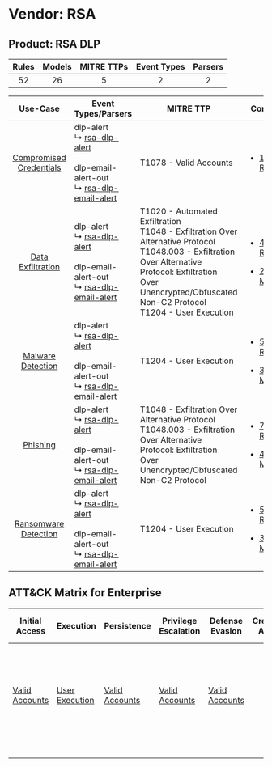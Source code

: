 Vendor: RSA
===========
Product: RSA DLP
----------------
| Rules | Models | MITRE TTPs | Event Types | Parsers |
|:-----:|:------:|:----------:|:-----------:|:-------:|
|  52   |   26   |     5      |      2      |    2    |

|                                  Use-Case                                  | Event Types/Parsers                                                                                                                                                                | MITRE TTP                                                                                                                                                                                                                      | Content                                                                                                     |
|:--------------------------------------------------------------------------:| ---------------------------------------------------------------------------------------------------------------------------------------------------------------------------------- | ------------------------------------------------------------------------------------------------------------------------------------------------------------------------------------------------------------------------------ | ----------------------------------------------------------------------------------------------------------- |
| [Compromised Credentials](../../../UseCases/uc_compromised_credentials.md) |  dlp-alert<br> ↳ [rsa-dlp-alert](Parsers/parserContent_rsa-dlp-alert.md)<br><br> dlp-email-alert-out<br> ↳ [rsa-dlp-email-alert](Parsers/parserContent_rsa-dlp-email-alert.md)<br> | T1078 - Valid Accounts<br>                                                                                                                                                                                                     | [<ul><li>1 Rules</li></ul>](Rules_Models/r_m_rsa_rsa_dlp_Compromised_Credentials.md)                        |
|       [Data Exfiltration](../../../UseCases/uc_data_exfiltration.md)       |  dlp-alert<br> ↳ [rsa-dlp-alert](Parsers/parserContent_rsa-dlp-alert.md)<br><br> dlp-email-alert-out<br> ↳ [rsa-dlp-email-alert](Parsers/parserContent_rsa-dlp-email-alert.md)<br> | T1020 - Automated Exfiltration<br>T1048 - Exfiltration Over Alternative Protocol<br>T1048.003 - Exfiltration Over Alternative Protocol: Exfiltration Over Unencrypted/Obfuscated Non-C2 Protocol<br>T1204 - User Execution<br> | [<ul><li>47 Rules</li></ul><ul><li>24 Models</li></ul>](Rules_Models/r_m_rsa_rsa_dlp_Data_Exfiltration.md)  |
|       [Malware Detection](../../../UseCases/uc_malware_detection.md)       |  dlp-alert<br> ↳ [rsa-dlp-alert](Parsers/parserContent_rsa-dlp-alert.md)<br><br> dlp-email-alert-out<br> ↳ [rsa-dlp-email-alert](Parsers/parserContent_rsa-dlp-email-alert.md)<br> | T1204 - User Execution<br>                                                                                                                                                                                                     | [<ul><li>5 Rules</li></ul><ul><li>3 Models</li></ul>](Rules_Models/r_m_rsa_rsa_dlp_Malware_Detection.md)    |
|                [Phishing](../../../UseCases/uc_phishing.md)                |  dlp-alert<br> ↳ [rsa-dlp-alert](Parsers/parserContent_rsa-dlp-alert.md)<br><br> dlp-email-alert-out<br> ↳ [rsa-dlp-email-alert](Parsers/parserContent_rsa-dlp-email-alert.md)<br> | T1048 - Exfiltration Over Alternative Protocol<br>T1048.003 - Exfiltration Over Alternative Protocol: Exfiltration Over Unencrypted/Obfuscated Non-C2 Protocol<br>                                                             | [<ul><li>7 Rules</li></ul><ul><li>4 Models</li></ul>](Rules_Models/r_m_rsa_rsa_dlp_Phishing.md)             |
|    [Ransomware Detection](../../../UseCases/uc_ransomware_detection.md)    |  dlp-alert<br> ↳ [rsa-dlp-alert](Parsers/parserContent_rsa-dlp-alert.md)<br><br> dlp-email-alert-out<br> ↳ [rsa-dlp-email-alert](Parsers/parserContent_rsa-dlp-email-alert.md)<br> | T1204 - User Execution<br>                                                                                                                                                                                                     | [<ul><li>5 Rules</li></ul><ul><li>3 Models</li></ul>](Rules_Models/r_m_rsa_rsa_dlp_Ransomware_Detection.md) |

ATT&CK Matrix for Enterprise
----------------------------
| Initial Access                                                      | Execution                                                           | Persistence                                                         | Privilege Escalation                                                | Defense Evasion                                                     | Credential Access | Discovery | Lateral Movement | Collection | Command and Control | Exfiltration                                                                                                                                                                                                                                                                                                                    | Impact |
| ------------------------------------------------------------------- | ------------------------------------------------------------------- | ------------------------------------------------------------------- | ------------------------------------------------------------------- | ------------------------------------------------------------------- | ----------------- | --------- | ---------------- | ---------- | ------------------- | ------------------------------------------------------------------------------------------------------------------------------------------------------------------------------------------------------------------------------------------------------------------------------------------------------------------------------- | ------ |
| [Valid Accounts](https://attack.mitre.org/techniques/T1078)<br><br> | [User Execution](https://attack.mitre.org/techniques/T1204)<br><br> | [Valid Accounts](https://attack.mitre.org/techniques/T1078)<br><br> | [Valid Accounts](https://attack.mitre.org/techniques/T1078)<br><br> | [Valid Accounts](https://attack.mitre.org/techniques/T1078)<br><br> |                   |           |                  |            |                     | [Exfiltration Over Alternative Protocol](https://attack.mitre.org/techniques/T1048)<br><br>[Exfiltration Over Alternative Protocol: Exfiltration Over Unencrypted/Obfuscated Non-C2 Protocol](https://attack.mitre.org/techniques/T1048/003)<br><br>[Automated Exfiltration](https://attack.mitre.org/techniques/T1020)<br><br> |        |